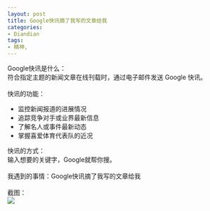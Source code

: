 ```yaml
---
layout: post
title: Google快讯摘了我写的文章给我
categories:
- Diandian
tags:
- 精神, 
---
```

Google快讯是什么：
<br />符合指定主题的新闻文章在线刊载时，通过电子邮件发送 Google 快讯。
<br />
<br />快讯的功能：
<br />
<ul>
 <li>监控新闻报道的进展情况</li>
 <li>追踪竞争对手或业界最新信息</li>
 <li>了解名人或事件最新动态</li>
 <li>掌握喜爱体育代表队的近况</li>
</ul> 快讯的方式：
<br /> 输入想要的关键字，Google就帮你搜。
<br />
<br /> 我遇到的事情：Google快讯摘了我写的文章给我
<br />
<br /> 截图：
<br />
<img src="http://m3.img.srcdd.com/farm5/d/2012/0627/10/486BA564824F571445A21FD49096519D_B500_900_500_265.PNG" />
<br />